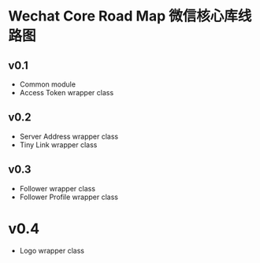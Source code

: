# Wechat Core Road Map 微信核心库线路图

## v0.1

- Common module
- Access Token wrapper class

## v0.2

- Server Address wrapper class
- Tiny Link wrapper class

## v0.3

- Follower wrapper class
- Follower Profile wrapper class

# v0.4

- Logo wrapper class
